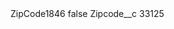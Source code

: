 <?xml version="1.0" encoding="UTF-8"?>
<CustomMetadata xmlns="http://soap.sforce.com/2006/04/metadata" xmlns:xsi="http://www.w3.org/2001/XMLSchema-instance" xmlns:xsd="http://www.w3.org/2001/XMLSchema">
    <label>ZipCode1846</label>
    <protected>false</protected>
    <values>
        <field>Zipcode__c</field>
        <value xsi:type="xsd:string">33125</value>
    </values>
</CustomMetadata>
